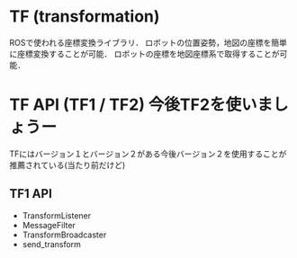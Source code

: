 # TF (transformation) 
ROSで使われる座標変換ライブラリ．
ロボットの位置姿勢，地図の座標を簡単に座標変換することが可能．
ロボットの座標を地図座標系で取得することが可能．

# TF API (TF1 / TF2) 今後TF2を使いましょうー
TFにはバージョン１とバージョン２がある今後バージョン２を使用することが推薦されている(当たり前だけど)
## TF1 API
* TransformListener
* MessageFilter
* TransformBroadcaster
* send_transform